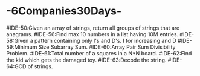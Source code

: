 # -6Companies30Days-
#IDE-50:Given an array of strings, return all groups of strings that are anagrams.
#IDE-56:Find max 10 numbers in a list having 10M entries.
#IDE-58:Given a pattern containing only I's and D's. I for increasing and D
#IDE-59:Minimum Size Subarray Sum. 
#IDE-60:Array Pair Sum Divisibility Problem. 
#IDE-61:Total number of a squares in a N*N board. 
#IDE-62:Find the kid which gets the damaged toy. 
#IDE-63:Decode the string. 
#IDE-64:GCD of strings.
